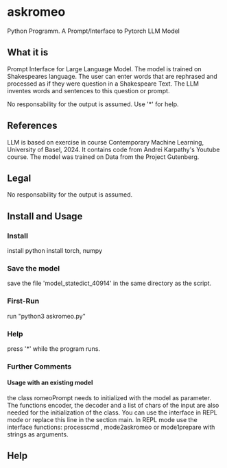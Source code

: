 # askromeo
Python Programm. A Prompt/Interface to Pytorch LLM Model

## What it is

Prompt Interface for Large Language Model. The model is trained on Shakespeares language. The user can enter words that are rephrased and processed as if they were question in a Shakespeare Text. 
The LLM inventes words and sentences to this question or prompt.

No responsability for the output is assumed.
Use '*' for help.

## References
LLM is based on exercise in course Contemporary Machine Learning, University of Basel, 2024. It contains code from Andrei Karpathy's Youtube course. The model was trained on Data from the Project Gutenberg.

## Legal
No responsability for the output is assumed.

## Install and Usage

### Install
install python
install torch, numpy
### Save the model
save the file 'model_statedict_40914' in the same directory as the script.

### First-Run
run "python3 askromeo.py"

### Help
press '*' while the program runs.

### Further Comments
#### Usage with an existing model
the class romeoPrompt needs to initialized with the model as parameter. The functions encoder, the decoder and a list of chars of the input are also needed for the initialization of the class.
You can use the interface in REPL mode or replace this line in the section main.
In REPL mode use the interface functions: processcmd , mode2askromeo or mode1prepare with strings as arguments.


## Help

